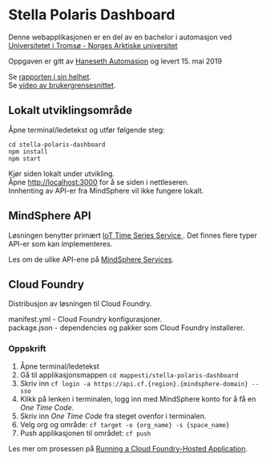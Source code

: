 # Stella Polaris Dashboard
Denne webapplikasjonen er en del av en bachelor i automasjon ved [Universitetet i Tromsø - Norges Arktiske universitet](https://uit.no/startsida)<br>

Oppgaven er gitt av [Haneseth Automasjon](automasjon.haneseth.no) og levert 15. mai 2019<br>

Se [rapporten i sin helhet](https://#).<br>
Se [video av brukergrensesnittet](https://#).<br>

## Lokalt utviklingsområde

Åpne terminal/ledetekst og utfør følgende steg:
```
cd stella-polaris-dashboard
npm install
npm start
```

Kjør siden lokalt under utvikling.<br>
Åpne [http://localhost:3000](http://localhost:3000) for å se siden i nettleseren.<br>
Innhenting av API-er fra MindSphere vil ikke fungere lokalt.<br>


## MindSphere API

Løsningen benytter primært [IoT Time Series Service ](https://developer.mindsphere.io/apis/index.html). Det finnes flere typer API-er som kan implementeres.<br>

Les om de ulike API-ene på [MindSphere Services](https://developer.mindsphere.io/apis/index.html).<br>

## Cloud Foundry

Distribusjon av løsningen til Cloud Foundry.<br>

manifest.yml - Cloud Foundry konfigurasjoner.<br>
package.json - dependencies og pakker som Cloud Foundry installerer.

### Oppskrift

1. Åpne terminal/ledetekst
2. Gå til applikasjonsmappen `cd mappesti/stella-polaris-dashboard`
2. Skriv inn `cf login -a https://api.cf.{region}.{mindsphere-domain} --sso`
3. Klikk på lenken i terminalen, logg inn med MindSphere konto for å få en <i>One Time Code</i>.
4. Skriv inn <i>One Time Code</i> fra steget ovenfor i terminalen.
5. Velg org og område: `cf target -o {org_name} -s {space_name}`
7. Push applikasjonen til området: `cf push`


Les mer om prosessen på [Running a Cloud Foundry-Hosted Application](https://developer.mindsphere.io/howto/howto-cf-running-app.html).<br>




